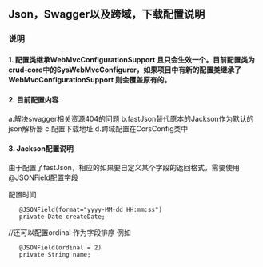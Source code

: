 
## Json，Swagger以及跨域，下载配置说明


###  说明

#### 1. 配置类继承WebMvcConfigurationSupport 且只会生效一个。目前配置类为crud-core中的SysWebMvcConfigurer，如果项目中有新的配置类继承了WebMvcConfigurationSupport  则会覆盖原有的。

#### 2. 目前配置内容

  a.解决swagger相关资源404的问题
  b.fastJson替代原本的Jackson作为默认的json解析器
  c.配置下载地址
  d.跨域配置在CorsConfig类中

#### 3. Jackson配置说明
   由于配置了fastJson，相应的如果要自定义某个字段的返回格式，需要使用@JSONField配置字段
   
   配置时间
```
   @JSONField(format="yyyy-MM-dd HH:mm:ss")
   private Date createDate;
```


   
   //还可以配置ordinal 作为字段排序 例如 

```
   @JSONField(ordinal = 2)
   private String name;
```
  

   
   

